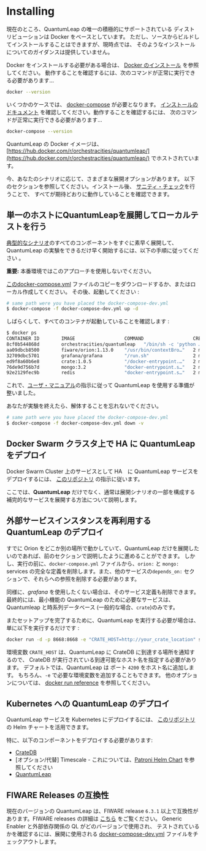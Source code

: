 # Installing

現在のところ、QuantumLeap の唯一の積極的にサポートされている
ディストリビューションは Docker をベースとしています。
ただし、ソースからビルドしてインストールすることはできますが、現時点では、
そのようなインストールについてのガイダンスは提供していません。

Docker をインストールする必要がある場合は、
[Docker のインストール](https://docs.docker.com/engine/installation/)
を参照してください。
動作することを確認するには、次のコマンドが正常に実行できる必要があります...

```bash
docker --version
```

いくつかのケースでは、 [docker-compose](https://docs.docker.com/compose/)
が必要となります。
[インストールのドキュメント](https://docs.docker.com/compose/install/)
を確認してください。動作することを確認するには、
次のコマンドが正常に実行できる必要があります...

```bash
docker-compose --version
```

QuantumLeap の Docker イメージは、
[https://hub.docker.com/r/orchestracities/quantumleap/](https://hub.docker.com/r/orchestracities/quantumleap/)
でホストされています。

今、あなたのシナリオに応じて、さまざまな展開オプションがあります。
以下のセクションを参照してください。インストール後、
[サニティ・チェック](check.md)を行うことで、
すべてが期待どおりに動作していることを確認できます。

## 単一のホストにQuantumLeapを展開してローカルテストを行う

[典型的なシナリオ](../index.md)のすべてのコンポーネントをすぐに素早く展開して、
QuantumLeap の実験をできるだけ早く開始するには、以下の手順に従ってください 。

**重要:** 本番環境ではこのアプローチを使用しないでください。

[このdocker-compose.yml](https://raw.githubusercontent.com/orchestracities/ngsi-timeseries-api/master/docker/docker-compose-dev.yml)
ファイルのコピーをダウンロードするか、またはローカル作成してください。
その後、起動してください :

```bash
# same path were you have placed the docker-compose-dev.yml
$ docker-compose -f docker-compose-dev.yml up -d
```

しばらくして、すべてのコンテナが起動していることを確認します :

```bash
$ docker ps
CONTAINER ID        IMAGE                  COMMAND                  CREATED             STATUS                   PORTS                                                           NAMES
8cf0b544868d        orchestracities/quantumleap   "/bin/sh -c 'python …"   2 minutes ago       Up 2 minutes             0.0.0.0:8668->8668/tcp                                          docker_quantumleap_1
aa09dbcb8500        fiware/orion:1.13.0    "/usr/bin/contextBro…"   2 minutes ago       Up 2 minutes (healthy)   0.0.0.0:1026->1026/tcp                                          docker_orion_1
32709dbc5701        grafana/grafana        "/run.sh"                2 minutes ago       Up 2 minutes             0.0.0.0:3000->3000/tcp                                          docker_grafana_1
ed9f8a60b6e8        crate:1.0.5            "/docker-entrypoint.…"   2 minutes ago       Up 2 minutes             0.0.0.0:4200->4200/tcp, 0.0.0.0:4300->4300/tcp, 5432-5532/tcp   docker_crate_1
76de9d756b7d        mongo:3.2              "docker-entrypoint.s…"   2 minutes ago       Up 2 minutes             0.0.0.0:27017->27017/tcp                                        docker_mongo_1
92e2129fec9b        redis                  "docker-entrypoint.s…"   2 minutes ago       Up 2 minutes             0.0.0.0:6379->6379/tcp                                          docker_redis_1
```

これで、[ユーザ・マニュアル](../user/using.md)の指示に従って
QuantumLeap を使用する準備が整いました。

あなたが実験を終えたら、解体することを忘れないでください。

```bash
# same path were you have placed the docker-compose-dev.yml
$ docker-compose -f docker-compose-dev.yml down -v
```

## Docker Swarm クラスタ上で HA に QuantumLeap をデプロイ

Docker Swarm Cluster 上のサービスとして HA　に QuantumLeap
サービスをデプロイするには、
[このリポジトリ](https://smartsdk-recipes.readthedocs.io/en/latest/data-management/quantumleap/readme/)
の指示に従います。

ここでは、**QuantumLeap** だけでなく、通常は展開シナリオの一部を構成する
補完的なサービスを展開する方法について説明します。

## 外部サービスインスタンスを再利用する QuantumLeap のデプロイ

すでに Orion をどこか別の場所で動かしていて、QuantumLeap
だけを展開したいのであれば、前のセクションで説明したように進めることができます。
しかし、実行の前に、`docker-compose.yml` ファイルから、`orion:` と
`mongo:` services の完全な定義を削除します。また、他のサービスの`depends_on:`
セクションで、それらへの参照を削除する必要があります。

同様に、*grafana* を使用したくない場合は、そのサービス定義も削除できます。
最終的には、最小機能の QuantumLeap のために必要なサービスは、Quantumleap
と時系列データベース (一般的な場合、`crate`)のみです。

またセットアップを完了するために、QuantumLeap を実行する必要が場合は、
単に以下を実行するだけです :

```bash
docker run -d -p 8668:8668 -e "CRATE_HOST=http://your_crate_location" smartsdk/quantumleap
```

環境変数 `CRATE_HOST` は、QuantumLeap に CrateDB に到達する場所を通知するので、
CrateDB が実行されている到達可能なホスト名を指定する必要があります。
デフォルトでは、QuantumLeap は ポート `4200` をホスト名に追加します。
もちろん、`-e` で必要な環境変数を追加することもできます。
他のオプションについては、
[docker run reference](https://docs.docker.com/engine/reference/run/)
を参照してください。

## Kubernetes への QuantumLeap のデプロイ

QuantumLeap サービスを Kubernetes にデプロイするには、
[このリポジトリ](https://smartsdk-recipes.readthedocs.io/en/latest/data-management/quantumleap/readme/)
の Helm チャートを活用できます。

特に、以下のコンポーネントをデプロイする必要があります:

* [CrateDB](https://github.com/orchestracities/charts/tree/master/charts/crate)
* [オプション/代替] Timescale - これについては、[Patroni Helm Chart](https://github.com/helm/charts/tree/master/incubator/patroni)
  を参照してください
* [QuantumLeap](https://github.com/orchestracities/charts/tree/master/charts/quantumleap)

## FIWARE Releases の互換性

現在のバージョンの QuantumLeap は、FIWARE release `6.3.1`
以上で互換性があります。FIWARE releases の詳細は
[こちら](https://forge.fiware.org/plugins/mediawiki/wiki/fiware/index.php/Releases_and_Sprints_numbering,_with_mapping_to_calendar_dates)
をご覧ください。
Generic Enabler と外部依存関係の QL がどのバージョンで使用され、
テストされているかを確認するには、展開に使用される
[docker-compose-dev.yml](https://raw.githubusercontent.com/orchestracities/ngsi-timeseries-api/master/docker/docker-compose-dev.yml)
ファイルをチェックアウトします。
